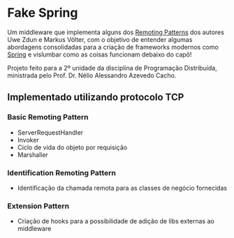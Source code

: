 # Fake Spring

Um middleware que implementa alguns dos [Remoting Patterns](https://voelter.de/data/presentations/remotingPatterns.pdf) dos autores Uwe Zdun e Markus Völter, com o objetivo de entender algumas abordagens consolidadas para a criação de frameworks modernos como [Spring](https://spring.io/) e vislumbar como as coisas funcionam debaixo do capô!

Projeto feito para a 2º unidade da disciplina de Programação Distribuída, ministrada pelo Prof. Dr. Nélio Alessandro Azevedo Cacho.
 
 
 ## Implementado utilizando protocolo TCP
 
 ### Basic Remoting Pattern
 
 - ServerRequestHandler
 - Invoker
 - Ciclo de vida do objeto por requisição
 - Marshaller
 
 ### Identification Remoting Pattern
 
 - Identificação da chamada remota para as classes de negócio fornecidas
 
 
 ### Extension Pattern
 
 - Criação de hooks para a possibilidade de adição de libs externas ao middleware

